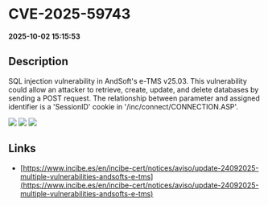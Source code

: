 # CVE-2025-59743

**2025-10-02 15:15:53**

## Description
SQL injection vulnerability in AndSoft's e-TMS v25.03. This vulnerability could allow an attacker to retrieve, create, update, and delete databases by sending a POST request. The relationship between parameter and assigned identifier is a 'SessionID' cookie  in '/inc/connect/CONNECTION.ASP'.

![](https://img.shields.io/static/v1?label=Score&message=9.3&color=red)
![](https://img.shields.io/static/v1?label=Severity&message=CRITICAL&color=red)
![](https://img.shields.io/static/v1?label=CWE&message=SQL&color=green)

## Links
- [https://www.incibe.es/en/incibe-cert/notices/aviso/update-24092025-multiple-vulnerabilities-andsofts-e-tms](https://www.incibe.es/en/incibe-cert/notices/aviso/update-24092025-multiple-vulnerabilities-andsofts-e-tms)
